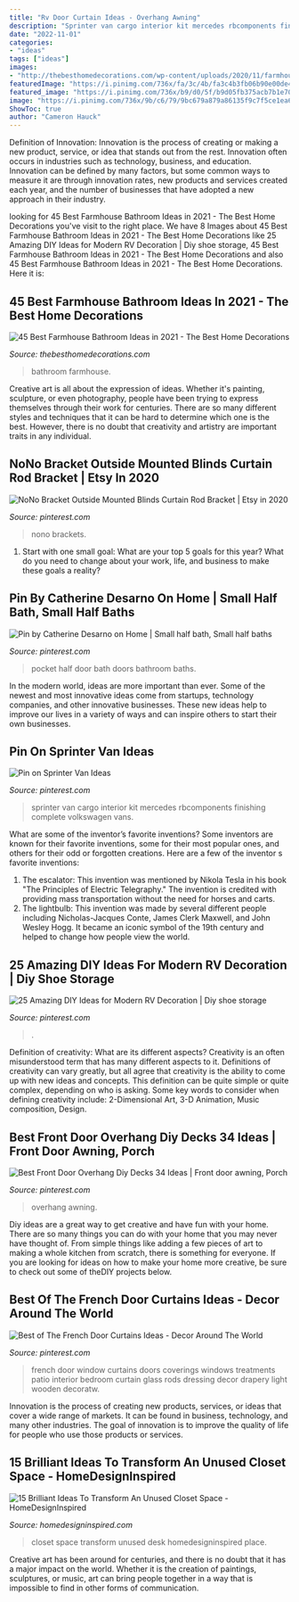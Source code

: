 ```yaml
---
title: "Rv Door Curtain Ideas - Overhang Awning"
description: "Sprinter van cargo interior kit mercedes rbcomponents finishing complete volkswagen vans"
date: "2022-11-01"
categories:
- "ideas"
tags: ["ideas"]
images:
- "http://thebesthomedecorations.com/wp-content/uploads/2020/11/farmhouse-bathroom-ideas-12.jpg"
featuredImage: "https://i.pinimg.com/736x/fa/3c/4b/fa3c4b3fb06b90e00de4fc6b43286399.jpg"
featured_image: "https://i.pinimg.com/736x/b9/d0/5f/b9d05fb375acb7b1e70ab7138bcaebd0--door-curtain-ideas-drapery-ideas.jpg"
image: "https://i.pinimg.com/736x/9b/c6/79/9bc679a879a86135f9c7f5ce1ea637c5--pocket-doors-half-baths.jpg"
ShowToc: true
author: "Cameron Hauck"
---
```



Definition of Innovation:
Innovation is the process of creating or making a new product, service, or idea that stands out from the rest. Innovation often occurs in industries such as technology, business, and education. Innovation can be defined by many factors, but some common ways to measure it are through innovation rates, new products and services created each year, and the number of businesses that have adopted a new approach in their industry.

	

		
looking for 45 Best Farmhouse Bathroom Ideas in 2021 - The Best Home Decorations you've visit to the right place. We have 8 Images about 45 Best Farmhouse Bathroom Ideas in 2021 - The Best Home Decorations like 25 Amazing DIY Ideas for Modern RV Decoration | Diy shoe storage, 45 Best Farmhouse Bathroom Ideas in 2021 - The Best Home Decorations and also 45 Best Farmhouse Bathroom Ideas in 2021 - The Best Home Decorations. Here it is:
		
    
## 45 Best Farmhouse Bathroom Ideas In 2021 - The Best Home Decorations

<img loading=lazy src="http://thebesthomedecorations.com/wp-content/uploads/2020/11/farmhouse-bathroom-ideas-12.jpg" onerror="this.onerror=null;this.src='https://tse1.mm.bing.net/th?id=OIP.OCP7zCLN4sYLyRUEq9omnAHaJQ&amp;pid=15.1';" alt="45 Best Farmhouse Bathroom Ideas in 2021 - The Best Home Decorations">

_Source: thebesthomedecorations.com_

>bathroom farmhouse. 

	

Creative art is all about the expression of ideas. Whether it's painting, sculpture, or even photography, people have been trying to express themselves through their work for centuries. There are so many different styles and techniques that it can be hard to determine which one is the best. However, there is no doubt that creativity and artistry are important traits in any individual.

    
## NoNo Bracket Outside Mounted Blinds Curtain Rod Bracket | Etsy In 2020

<img loading=lazy src="https://i.pinimg.com/736x/fa/3c/4b/fa3c4b3fb06b90e00de4fc6b43286399.jpg" onerror="this.onerror=null;this.src='https://tse3.mm.bing.net/th?id=OIP.RgyVZu-AD_v7aAd9zVAPWAHaJ3&amp;pid=15.1';" alt="NoNo Bracket Outside Mounted Blinds Curtain Rod Bracket | Etsy in 2020">

_Source: pinterest.com_

>nono brackets. 

	

1. Start with one small goal: What are your top 5 goals for this year? What do you need to change about your work, life, and business to make these goals a reality? 

    
## Pin By Catherine Desarno On Home | Small Half Bath, Small Half Baths

<img loading=lazy src="https://i.pinimg.com/736x/9b/c6/79/9bc679a879a86135f9c7f5ce1ea637c5--pocket-doors-half-baths.jpg" onerror="this.onerror=null;this.src='https://tse1.mm.bing.net/th?id=OIP.UN-61BnlOVjVE4EXNxfx9AHaJ3&amp;pid=15.1';" alt="Pin by Catherine Desarno on Home | Small half bath, Small half baths">

_Source: pinterest.com_

>pocket half door bath doors bathroom baths. 

	

In the modern world, ideas are more important than ever. Some of the newest and most innovative ideas come from startups, technology companies, and other innovative businesses. These new ideas help to improve our lives in a variety of ways and can inspire others to start their own businesses.

    
## Pin On Sprinter Van Ideas

<img loading=lazy src="https://i.pinimg.com/736x/76/47/b4/7647b4d68230c47bbe7924c71dca5d53.jpg" onerror="this.onerror=null;this.src='https://tse1.mm.bing.net/th?id=OIP.ur5iTbHSJaoB1RWD-bJIeAHaNK&amp;pid=15.1';" alt="Pin on Sprinter Van Ideas">

_Source: pinterest.com_

>sprinter van cargo interior kit mercedes rbcomponents finishing complete volkswagen vans. 

	

What are some of the inventor’s favorite inventions?
Some inventors are known for their favorite inventions, some for their most popular ones, and others for their odd or forgotten creations. Here are a few of the inventor s favorite inventions:
1. The escalator: This invention was mentioned by Nikola Tesla in his book "The Principles of Electric Telegraphy." The invention is credited with providing mass transportation without the need for horses and carts.
2. The lightbulb: This invention was made by several different people including Nicholas-Jacques Conte, James Clerk Maxwell, and John Wesley Hogg. It became an iconic symbol of the 19th century and helped to change how people view the world.

    
## 25 Amazing DIY Ideas For Modern RV Decoration | Diy Shoe Storage

<img loading=lazy src="https://i.pinimg.com/736x/3d/6c/c8/3d6cc8c2fca574d8897a686eba919865.jpg" onerror="this.onerror=null;this.src='https://tse2.mm.bing.net/th?id=OIP.jFXbwu5t1zNQaoKXWJ7aDwHaKy&amp;pid=15.1';" alt="25 Amazing DIY Ideas for Modern RV Decoration | Diy shoe storage">

_Source: pinterest.com_

>. 

	

Definition of creativity: What are its different aspects?
Creativity is an often misunderstood term that has many different aspects to it. Definitions of creativity can vary greatly, but all agree that creativity is the ability to come up with new ideas and concepts. This definition can be quite simple or quite complex, depending on who is asking. Some key words to consider when defining creativity include: 2-Dimensional Art, 3-D Animation, Music composition, Design.

    
## Best Front Door Overhang Diy Decks 34 Ideas | Front Door Awning, Porch

<img loading=lazy src="https://i.pinimg.com/736x/7a/42/16/7a42169530ffa06818dc6681c54b2e2d.jpg" onerror="this.onerror=null;this.src='https://tse3.mm.bing.net/th?id=OIP.I-01_JbJYAKTSsvjZ5CjPAAAAA&amp;pid=15.1';" alt="Best Front Door Overhang Diy Decks 34 Ideas | Front door awning, Porch">

_Source: pinterest.com_

>overhang awning. 

	

Diy ideas are a great way to get creative and have fun with your home. There are so many things you can do with your home that you may never have thought of. From simple things like adding a few pieces of art to making a whole kitchen from scratch, there is something for everyone. If you are looking for ideas on how to make your home more creative, be sure to check out some of theDIY projects below.

    
## Best Of The French Door Curtains Ideas - Decor Around The World

<img loading=lazy src="https://i.pinimg.com/736x/b9/d0/5f/b9d05fb375acb7b1e70ab7138bcaebd0--door-curtain-ideas-drapery-ideas.jpg" onerror="this.onerror=null;this.src='https://tse3.mm.bing.net/th?id=OIP.V5qBqAne2DPqkKCMIi1IdQHaK2&amp;pid=15.1';" alt="Best of The French Door Curtains Ideas - Decor Around The World">

_Source: pinterest.com_

>french door window curtains doors coverings windows treatments patio interior bedroom curtain glass rods dressing decor drapery light wooden decoratw. 

	

Innovation is the process of creating new products, services, or ideas that cover a wide range of markets. It can be found in business, technology, and many other industries. The goal of innovation is to improve the quality of life for people who use those products or services.

    
## 15 Brilliant Ideas To Transform An Unused Closet Space - HomeDesignInspired

<img loading=lazy src="http://www.homedesigninspired.com/wp-content/uploads/2018/06/new-life-of-unused-closet-10-2.jpg" onerror="this.onerror=null;this.src='https://tse2.mm.bing.net/th?id=OIP.3763kxCe_NXa0Vw9wulgBQHaKj&amp;pid=15.1';" alt="15 Brilliant Ideas To Transform An Unused Closet Space - HomeDesignInspired">

_Source: homedesigninspired.com_

>closet space transform unused desk homedesigninspired place. 

	

Creative art has been around for centuries, and there is no doubt that it has a major impact on the world. Whether it is the creation of paintings, sculptures, or music, art can bring people together in a way that is impossible to find in other forms of communication.

